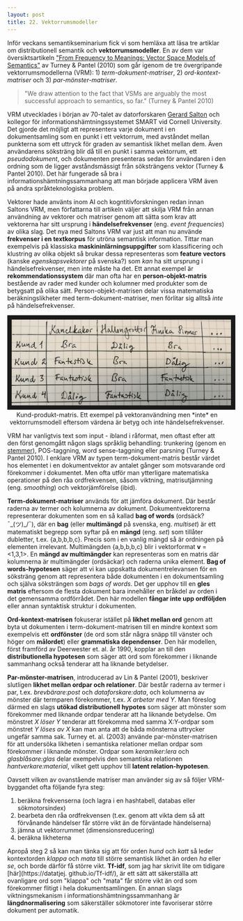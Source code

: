 ```yaml
---
layout: post
title: 22. Vektorrumsmodeller
---
```

Inför veckans semantikseminarium fick vi som hemläxa att läsa tre artiklar om distributionell semantik och **vektorrumsmodeller**. En av dem var översiktsartikeln ["From Frequency to Meanings: Vector Space Models of Semantics"](https://arxiv.org/abs/1003.1141) av Turney & Pantel (2010) som går igenom de tre övergripande vektorrumsmodellerna (VRM): 1) *term-dokument-matriser*, 2) *ord-kontext-matriser* och 3) *par-mönster-matriser*. 

>"We draw attention to the fact that VSMs are arguably the most successful approach to semantics, so far." (Turney & Pantel 2010)

VRM utvecklades i början av 70-talet av datorforskaren [Gerard Salton](https://en.wikipedia.org/wiki/Gerard_Salton) och kollegor för informationshämtningssystemet SMART vid Cornell University. Det gjorde det möjligt att representera varje dokument i en dokumentsamling som en punkt i ett vektorrum, med avståndet mellan punkterna som ett uttryck för graden av semantisk likhet mellan dem. Även användarens söksträng blir då till en punkt i samma vektorrum, ett *pseudodokument*, och dokumenten presenteras sedan för användaren i den ordning som de ligger avståndsmässigt från söksträngens vektor (Turney & Pantel 2010). Det här fungerade så bra i informationshämtningssammanhang att man började applicera VRM även på andra språkteknologiska problem.

Vektorer hade använts inom AI och kogntitivforskningen redan innan Saltons VRM, men författarna till artikeln väljer att skilja VRM från annan användning av vektorer och matriser genom att sätta som krav att vektorerna har sitt ursprung i **händelsefrekvenser** (eng. *event frequencies*) av olika slag. Det nya med Saltons VRM var just att man nu använde **frekvenser i en textkorpus** för utröna semantisk information. Tittar man exempelvis på klassiska **maskininlärningsuppgifter** som klassificering och klustring av olika objekt så brukar dessa representeras som **feature vectors** (kanske *egenskapsvektorer* på svenska?) som *kan* ha sitt ursprung i händelsefrekvenser, men inte måste ha det. Ett annat exempel är **rekommendationssystem** där man ofta har en **person-objekt-matris** bestående av rader med kunder och kolumner med produkter som de betygsatt på olika sätt. Person-objekt-matrisen delar vissa matematiska beräkningslikheter med term-dokument-matriser, men förlitar sig alltså *inte* på händelsefrekvenser. 

<p align="center">
<img src="/images/kund_produkt_matris.jpg" alt="Kund-produkt-matris" border="10" /> <br>
Kund-produkt-matris. Ett exempel på vektoranvändning men *inte* en vektorrumsmodell eftersom värdena är betyg och inte händelsefrekvenser.</p>

VRM har vanligtvis text som input - ibland i råformat, men oftast efter att den först genomgått någon slags språklig behandling: trunkering (genom en [stemmer](https://datatjej.github.io/Porter-stemmern/)), POS-taggning, word sense-taggning eller parsning (Turney & Pantel 2010). I enklare VRM av typen term-dokument-matris består värdet hos elementet i en dokumentvektor av antalet gånger som motsvarande ord förekommer i dokumentet. Men ofta utför man ytterligare matematiska operationer på den råa ordfrekvensen, såsom viktning, matrisutjämning (eng. *smoothing*) och vektorjämförelse (ibid). 

**Term-dokument-matriser** används för att jämföra dokument. Där består raderna av termer och kolumnerna av dokument. Dokumentvektorerna representerar dokumenten som en så kallad **bag of words** (ordsäck? ¯\_(ツ)_/¯), där en **bag** (eller **multimängd** på svenska, eng. *multiset*) är ett matematiskt begrepp som syftar på en **mängd** (eng. *set*) som tillåter dubletter, t.ex. {a,b,b,b,c}. Precis som i en vanlig mängd så är ordningen på elementen irrelevant. Multimängden {a,b,b,b,c} blir i vektorformat **v** = <1,3,1>. En **mängd av multimängder** kan representeras som en matris där kolumnerna är multimängder (ordsäckar) och raderna unika element. **Bag of words-hypotesen** säger att vi kan uppskatta dokumentrelevansen för en söksträng genom att representera både dokumenten i en dokumentsamling och själva söksträngen som *bags of words*. Det ger upphov till en **gles matris** eftersom de flesta dokument bara innehåller en bråkdel av orden i det gemensamma ordförrådet. Den här modellen **fångar inte upp ordföljden** eller annan syntaktisk struktur i dokumenten. 

**Ord-kontext-matrisen** fokuserar istället på **likhet mellan ord** genom att byta ut dokumenten i term-dokument-matrisen till en mindre kontext som exempelvis ett **ordfönster** (de ord som står några snäpp till vänster och höger om **målordet**) eller **grammatiska dependenser**. Den här modellen, först framförd av Deerwester et. al. år 1990, kopplar an till den **distributionella hypotesen** som säger att ord som förekommer i liknande sammanhang också tenderar att ha liknande betydelser.                                

**Par-mönster-matrisen**, introducerad av Lin & Pantel (2001), beskriver slutligen **likhet mellan ordpar och relationer**. Där består raderna av termer i par, t.ex. *brevbärare:post* och *dataforskare:data*, och kolumnerna av mönster där termparen förekommer, t.ex. *X arbetar med Y*. Man föreslog därmed en slags **utökad distributionell hypotes** som säger att mönster som förekommer med liknande ordpar tenderar att ha liknande betydelse. Om mönstret *X löser Y* tenderar att förekomma med samma X:Y-ordpar som mönstret *Y löses av X* kan man anta att de båda mönsterna uttrycker ungefär samma sak. Turney et. al. (2003) använde par-mönster-matrisen för att undersöka likheten i semantiska relationer mellan ordpar som förekommer i liknande mönster. Ordpar som *keramiker:lera* och *glasblåsare:glas* delar exempelvis den semantiska relationen *hantverkare:material*, vilket gett upphov till **latent relation-hypotesen**.   

Oavsett vilken av ovanstående matriser man använder sig av så följer VRM-byggandet ofta följande fyra steg:<br>
1) beräkna frekvenserna (och lagra i en hashtabell, databas eller sökmotorsindex)<br> 
2) bearbeta den råa ordfrekvensen (t.ex. genom att vikta dem så att förvånande händelser får större vikt än de förväntade händelserna)<br>
3) jämna ut vektorrummet (dimensionsreducering)<br>
4) beräkna likheterna<br>

Apropå steg 2 så kan man tänka sig att för orden *hund* och *katt* så leder kontextorden *klappa* och *mata* till större semantisk likhet än orden *ha* eller *se*, och borde därför få större vikt. **Tf-idf**, som jag har skrivit lite om tidigare [här](https://datatjej. github.io/Tf-idf/), är ett sätt att säkerställa att ovanligare ord som "klappa" och "mata" får större vikt än ord som förekommer flitigt i hela dokumentsamlingen. En annan slags viktningsmekanism i informationshämtningssammanhang är **längdnormalisering** som säkerställer sökmotorer inte favoriserar större dokument per automatik.
